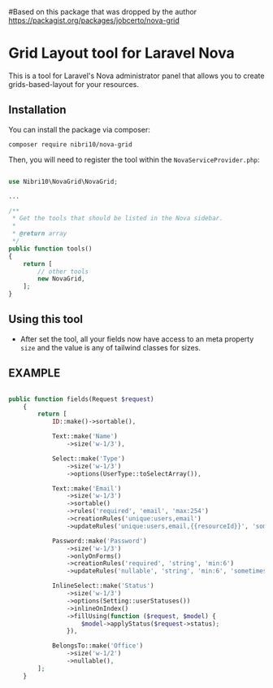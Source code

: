 
#Based on this package that was dropped by the author
 https://packagist.org/packages/jobcerto/nova-grid
# Grid Layout tool for Laravel Nova


This is a tool for Laravel's Nova administrator panel that allows you to create grids-based-layout for your resources.

## Installation

You can install the package via composer:

```
composer require nibri10/nova-grid
```

Then, you will need to register the tool within the `NovaServiceProvider.php`:

```php

use Nibri10\NovaGrid\NovaGrid;

...

/**
 * Get the tools that should be listed in the Nova sidebar.
 *
 * @return array
 */
public function tools()
{
    return [
        // other tools
        new NovaGrid,
    ];
}
```

## Using this tool

* After set the tool, all your fields now have access to an meta property `size` and the value is any of tailwind classes for sizes.

## EXAMPLE

```php

public function fields(Request $request)
    {
        return [
            ID::make()->sortable(),

            Text::make('Name')
                ->size('w-1/3'),

            Select::make('Type')
                ->size('w-1/3')
                ->options(UserType::toSelectArray()),

            Text::make('Email')
                ->size('w-1/3')
                ->sortable()
                ->rules('required', 'email', 'max:254')
                ->creationRules('unique:users,email')
                ->updateRules('unique:users,email,{{resourceId}}', 'sometimes'),

            Password::make('Password')
                ->size('w-1/3')
                ->onlyOnForms()
                ->creationRules('required', 'string', 'min:6')
                ->updateRules('nullable', 'string', 'min:6', 'sometimes'),

            InlineSelect::make('Status')
                ->size('w-1/3')
                ->options(Setting::userStatuses())
                ->inlineOnIndex()
                ->fillUsing(function ($request, $model) {
                    $model->applyStatus($request->status);
                }),

            BelongsTo::make('Office')
                ->size('w-1/2')
                ->nullable(),
        ];
    }
```

